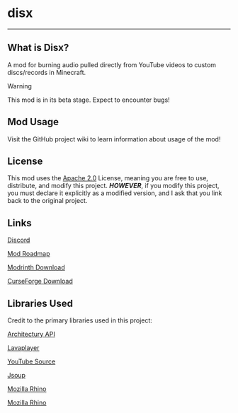 # disx
***
## What is Disx?
A mod for burning audio pulled directly from YouTube videos to custom discs/records in Minecraft.

> [!WARNING]
> This mod is in its beta stage. Expect to encounter bugs!

## Mod Usage
Visit the GitHub project wiki to learn information about usage of the mod!

## License
This mod uses the [Apache 2.0](https://www.apache.org/licenses/LICENSE-2.0) License, meaning you are free to use, distribute, and modify this project. ***HOWEVER***, if you modify this project, you must declare it explicitly as a modified version, and I ask that you link back to the original project.

## Links
[Discord](https://discord.aviatorrob06.com)

[Mod Roadmap](https://trello.com/b/JwbWrPbE)

[Modrinth Download](https://modrinth.com/mod/disx)

[CurseForge Download](https://www.curseforge.com/minecraft/mc-mods/disx)

## Libraries Used
Credit to the primary libraries used in this project:

[Architectury API](https://github.com/architectury/architectury-api)

[Lavaplayer](https://github.com/lavalink-devs/lavaplayer)

[YouTube Source](https://github.com/lavalink-devs/youtube-source)

[Jsoup](https://github.com/jhy/jsoup)

[Mozilla Rhino](https://github.com/mozilla/rhino)

[Mozilla Rhino](https://github.com/mozilla/rhino)

